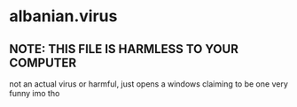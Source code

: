 # albanian.virus
NOTE: THIS FILE IS HARMLESS TO YOUR COMPUTER 
-
not an actual virus or harmful, just opens a windows claiming to be one
very funny imo tho
